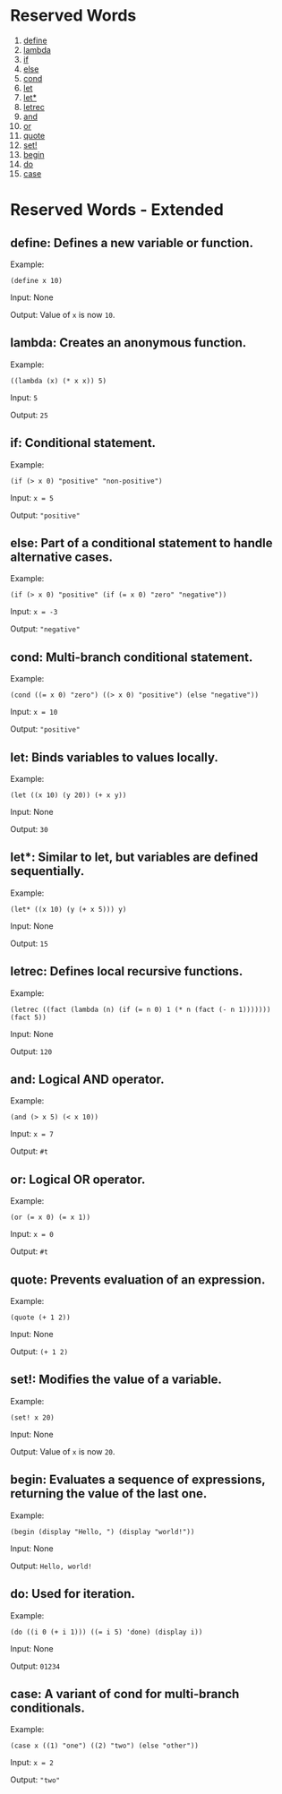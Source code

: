 # Reserved Words

1. [define](##define)
2. [lambda](#lambda)
3. [if](#if)
4. [else](#else)
5. [cond](#cond)
6. [let](#let)
7. [let*](#let*)
8. [letrec](#letrec)
9. [and](#and)
10. [or](#or)
11. [quote](#quote)
12. [set!](#set!)
13. [begin](#begin)
14. [do](#do)
15. [case](#case)

# Reserved Words - Extended

## define: Defines a new variable or function.

Example:
   
`(define x 10)`
   
Input: None
   
Output: Value of `x` is now `10`.

## lambda: Creates an anonymous function.
 
Example:

`((lambda (x) (* x x)) 5)`

Input: `5`

Output: `25`

## if: Conditional statement.

Example:

   `(if (> x 0) "positive" "non-positive")`

   Input: `x = 5`

   Output: `"positive"`

## else: Part of a conditional statement to handle alternative cases.

   Example:

   `(if (> x 0) "positive" (if (= x 0) "zero" "negative"))`

   Input: `x = -3`

   Output: `"negative"`

## cond: Multi-branch conditional statement.

   Example:

   `(cond ((= x 0) "zero") ((> x 0) "positive") (else "negative"))`

   Input: `x = 10`

   Output: `"positive"`

## let: Binds variables to values locally.

   Example:

   `(let ((x 10) (y 20)) (+ x y))`
   
   Input: None
   
   Output: `30`

## let*: Similar to let, but variables are defined sequentially.

   Example:

   `(let* ((x 10) (y (+ x 5))) y)`
   
   Input: None
   
   Output: `15`

## letrec: Defines local recursive functions.

Example:
   
`(letrec ((fact (lambda (n) (if (= n 0) 1 (* n (fact (- n 1))))))) (fact 5))`
   
Input: None
   
Output: `120`

## and: Logical AND operator.

Example:
   
`(and (> x 5) (< x 10))`
   
Input: `x = 7`
   
Output: `#t`

## or: Logical OR operator.

Example:

`(or (= x 0) (= x 1))`
    
Input: `x = 0`

Output: `#t`

## quote: Prevents evaluation of an expression.

Example:

`(quote (+ 1 2))`

Input: None

Output: `(+ 1 2)`

## set!: Modifies the value of a variable.

Example:

`(set! x 20)`

Input: None

Output: Value of `x` is now `20`.

## begin: Evaluates a sequence of expressions, returning the value of the last one.

Example:

`(begin (display "Hello, ") (display "world!"))`

Input: None

Output: `Hello, world!`

## do: Used for iteration.

Example:

`(do ((i 0 (+ i 1))) ((= i 5) 'done) (display i))`

Input: None

Output: `01234`

## case: A variant of cond for multi-branch conditionals.

Example:

`(case x ((1) "one") ((2) "two") (else "other"))`

Input: `x = 2`

Output: `"two"`
